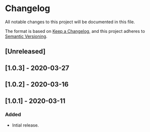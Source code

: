 # Changelog

All notable changes to this project will be documented in this file.

The format is based on [Keep a Changelog](https://keepachangelog.com/en/1.0.0/),
and this project adheres to [Semantic Versioning](https://semver.org/spec/v2.0.0.html).

## [Unreleased]

## [1.0.3] - 2020-03-27

## [1.0.2] - 2020-03-16

## [1.0.1] - 2020-03-11

### Added
- Intial release.
